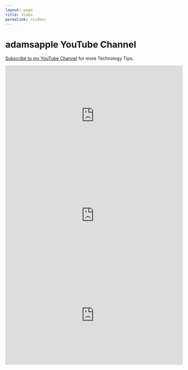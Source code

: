 ```yaml
---
layout: page
title: Video
permalink: /video/
---
```


# adamsapple YouTube Channel

[Subscribe to my YouTube Channel](https://www.youtube.com/channel/UCApb4oNH6zXamzXkz8s-ELw) for more Technology Tips. 

<iframe width="560" height="315" src="https://www.youtube.com/embed/eeKTHMvkH88?si=dH8bwpT3--Wo8q1I" title="YouTube video player" frameborder="0" allow="accelerometer; autoplay; clipboard-write; encrypted-media; gyroscope; picture-in-picture; web-share" allowfullscreen></iframe>


<iframe width="560" height="315" src="https://www.youtube.com/embed/A3ouS7d9XEE?si=Uq6Vq8hPe6PSPJr2" title="YouTube video player" frameborder="0" allow="accelerometer; autoplay; clipboard-write; encrypted-media; gyroscope; picture-in-picture; web-share" allowfullscreen></iframe>


<iframe width="560" height="315" src="https://www.youtube.com/embed/37COKHro-NI?si=bKha4jaPPpeEHjJH" title="YouTube video player" frameborder="0" allow="accelerometer; autoplay; clipboard-write; encrypted-media; gyroscope; picture-in-picture; web-share" allowfullscreen></iframe>


